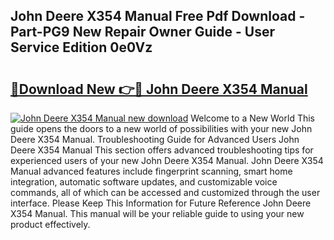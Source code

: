 ## John Deere X354 Manual Free Pdf Download - Part-PG9 New Repair Owner Guide - User Service Edition 0e0Vz

# <h2><a href="http://bc88478.oget.top/?id=John+Deere+X354+Manual">🔗Download New 👉🔴 John Deere X354 Manual</a></h2>

[![John Deere X354 Manual new download](https://i.imgur.com/5g1atiW.png)](http://bc88478.oget.top/?id=John+Deere+X354+Manual)
Welcome to a New World This guide opens the doors to a new world of possibilities with your new John Deere X354 Manual. Troubleshooting Guide for Advanced Users John Deere X354 Manual This section offers advanced troubleshooting tips for experienced users of your new John Deere X354 Manual. John Deere X354 Manual advanced features include fingerprint scanning, smart home integration, automatic software updates, and customizable voice commands, all of which can be accessed and customized through the user interface. Please Keep This Information for Future Reference John Deere X354 Manual. This manual will be your reliable guide to using your new product effectively.
